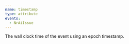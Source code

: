 ```yaml
---
name: timestamp
type: attribute
events:
  - NrAiIssue
---
```


The wall clock time of the event using an epoch timestamp.